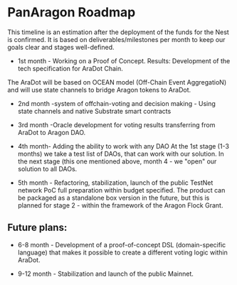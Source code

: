 # PanAragon Roadmap

This timeline is an estimation after the deployment of the funds for the Nest is confirmed. It is based on deliverables/milestones per month to keep our goals clear and stages well-defined.

* 1st month - Working on a Proof of Concept. Results: 
Development of the tech specification for AraDot Chain.

The AraDot will be based on OCEAN model (Off-Chain Event AggregatioN) and will use state channels to bridge Aragon tokens to AraDot. 

* 2nd month -system of offchain-voting and decision making - Using state channels and native Substrate smart contracts

* 3rd month -Oracle development for voting results transferring from AraDot to Aragon DAO. 
  
* 4th month- Adding the ability to work with any DAO
At the 1st stage (1-3 months) we take a test list of DAOs, that can work with our solution. 
In the next stage (this one mentioned above, month 4 - we "open" our solution to all DAOs. 

* 5th month - Refactoring, stabilization, launch of the public TestNet network
PoC full preparation within budget specified. 
The product can be packaged as a standalone box version in the future, but this is planned for stage 2 - within the framework of the Aragon Flock Grant.

## Future plans: 

*  6-8 month - Development of a proof-of-concept DSL (domain-specific language) that makes it possible to create a different voting logic within AraDot.

* 9-12 month - Stabilization and launch of the public Mainnet. 

